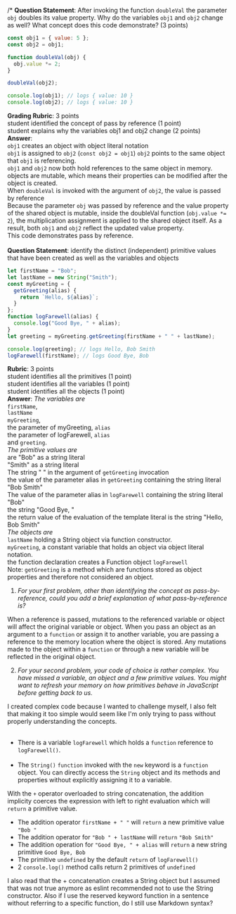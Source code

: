 
 /* **Question Statement**: After invoking the function `doubleVal` the parameter `obj` doubles its value property. Why do the variables `obj1` and `obj2` change as well? What concept does this code demonstrate? (3 points)
```Javascript
const obj1 = { value: 5 };
const obj2 = obj1;

function doubleVal(obj) {
  obj.value *= 2;
}

doubleVal(obj2);

console.log(obj1); // logs { value: 10 }
console.log(obj2); // logs { value: 10 }
```
**Grading Rubric**: 3 points<br>
student identified the concept of pass by reference (1 point)<br>
student explains why the variables obj1 and obj2 change (2 points)<br>
**Answer**: <br>
`obj1` creates an object with object literal notation <br>
`obj1` is assigned to `obj2` (`const obj2 = obj1`) `obj2` points to the same object that `obj1` is referencing.<br>
`obj1` and `obj2` now both hold references to the same object in memory. <br>
objects are mutable, which means their properties can be modified after the object is created.<br>
When `doubleVal` is invoked with the argument of `obj2`, the value is passed by reference<br>
Because the parameter `obj` was passed by reference and the value property of the shared object is mutable, inside the doubleVal function (`obj.value *= 2`), the multiplication assignment is applied to the shared object itself. As a result, both `obj1` and `obj2` reflect the updated value property.<br>
This code demonstrates pass by reference. 
<br> <br>
**Question Statement**: identify the distinct (independent) primitive values that have been created as well as the variables and objects 
```Javascript
let firstName = "Bob";
let lastName = new String("Smith");
const myGreeting = {
  getGreeting(alias) {
    return `Hello, ${alias}`;
  }
};
function logFarewell(alias) {
  console.log("Good Bye, " + alias);
}
let greeting = myGreeting.getGreeting(firstName + " " + lastName);

console.log(greeting); // logs Hello, Bob Smith
logFarewell(firstName); // logs Good Bye, Bob
```
**Rubric**: 3 points<br>
student identifies all the primitives (1 point)<br>
student identifies all the variables (1 point)<br>
student identifies all the objects (1 point)<br>
**Answer**: *The variables are*<br>
`firstName`,<br>
`lastName`<br>
`myGreeting`,<br>
the parameter of myGreeting, `alias`<br>
the parameter of logFarewell, `alias`<br>
and `greeting`.<br>
*The primitive values are*<br>
are "Bob" as a string literal<br>
"Smith" as a string literal<br>
The string " " in the argument of `getGreeting` invocation <br>
the value of the parameter alias in `getGreeting` containing the string literal "Bob Smith"<br>
The value of the parameter alias in `logFarewell` containing the string literal "Bob"<br>
the string "Good Bye, "<br>
the return value of the evaluation of the template literal is the string "Hello, Bob Smith"<br>
*The objects are*<br>
`lastName` holding a String object via function constructor.<br>
`myGreeting`, a constant variable that holds an object via object literal notation.<br>
the function declaration creates a Function object `logFarewell`<br>
Note: `getGreeting` is a method which are functions stored as object properties and therefore not considered an object.



1. *For your first problem, other than identifying the concept as pass-by-reference, could you add a brief explanation of what pass-by-reference is?*
 
When a reference is passed, mutations to the referenced variable or object will affect the original variable or object. When you pass an object as an argument to a `function` or assign it to another variable, you are passing a reference to the memory location where the object is stored. Any mutations made to the object within a ``function`` or through a new variable will be reflected in the original object.

2. *For your second problem, your code of choice is rather complex. You have missed a variable, an object and a few primitive values. You might want to refresh your memory on how primitives behave in JavaScript before getting back to us.*

I created complex code because I wanted to challenge myself, I also felt that making it too simple would seem like I'm only trying to pass without properly understanding the concepts.<br><br>
- There is a variable `logFarewell` which holds a `function` reference to `logFarewell()`.<br><br>
- The `String()` `function` invoked with the `new` keyword  is a `function` object. You can directly access the `String` object and its methods and properties without explicitly assigning it to a variable.

With the `+` operator overloaded to string concatenation, the addition implicity coerces the expression with left to right evaluation which will `return` a primitive value.<br>
- The addition operator `firstName + " "` will `return` a new primitive value `"Bob "` <br>
- The addition operator for `"Bob " + lastName` will `return` `"Bob Smith"` <br>
- The addition operation for `"Good Bye, " + alias` will `return` a new string primitive `Good Bye, Bob`
- The primitive `undefined` by the default `return` of `logFarewell()`
- 2 `console.log()` method calls return 2 primitives of `undefined` 

I also read that the + concatenation creates a String object but I assumed that was not true anymore as eslint recommended not to use the String constructor. Also if I use the reserved keyword function in a sentence without referring to a specific function, do I still use Markdown syntax? 